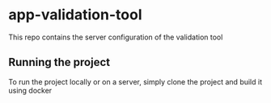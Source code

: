 # app-validation-tool

This repo contains the server configuration of the validation tool

## Running the project
To run the project locally or on a server, simply clone the project and build it using docker




